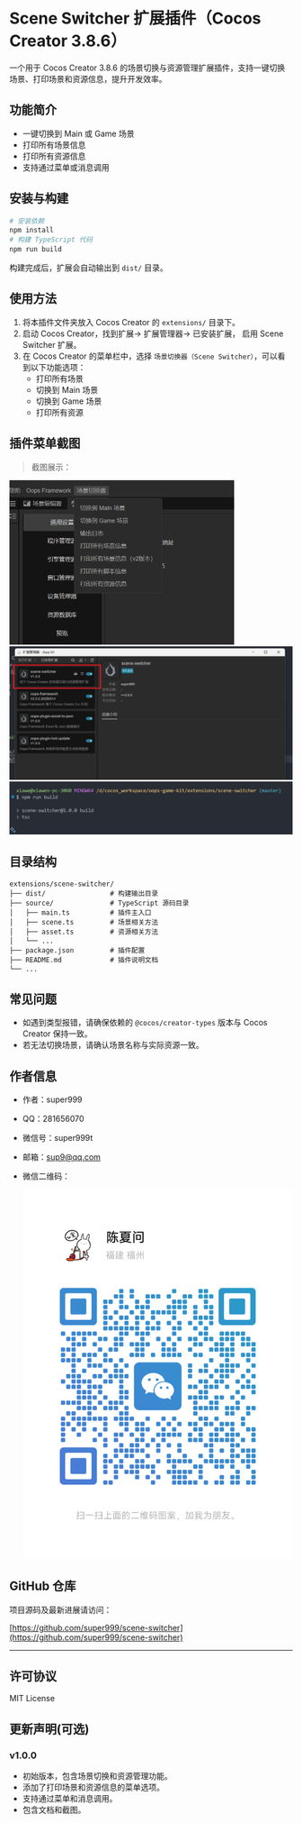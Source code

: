 # Scene Switcher 扩展插件（Cocos Creator 3.8.6）

一个用于 Cocos Creator 3.8.6 的场景切换与资源管理扩展插件，支持一键切换场景、打印场景和资源信息，提升开发效率。

## 功能简介

- 一键切换到 Main 或 Game 场景
- 打印所有场景信息
- 打印所有资源信息
- 支持通过菜单或消息调用

## 安装与构建

```bash
# 安装依赖
npm install
# 构建 TypeScript 代码
npm run build
```

构建完成后，扩展会自动输出到 `dist/` 目录。

## 使用方法

1. 将本插件文件夹放入 Cocos Creator 的 `extensions/` 目录下。
2. 启动 Cocos Creator，找到扩展-> 扩展管理器-> 已安装扩展， 启用 Scene Switcher 扩展。
3. 在 Cocos Creator 的菜单栏中，选择 `场景切换器（Scene Switcher）`，可以看到以下功能选项：
   - 打印所有场景
   - 切换到 Main 场景
   - 切换到 Game 场景
   - 打印所有资源


## 插件菜单截图

> 截图展示：


<img src="./static/images/menu1.png" alt="菜单示例1" width="400" /><br/>
<img src="./static/images/menu2.png" alt="菜单示例2" width="580" /><br/>
<img src="./static/images/npm_run_build.png" alt="构建示例" width="600" /><br/>

## 目录结构

```
extensions/scene-switcher/
├── dist/                # 构建输出目录
├── source/              # TypeScript 源码目录
│   ├── main.ts          # 插件主入口
│   ├── scene.ts         # 场景相关方法
│   ├── asset.ts         # 资源相关方法
│   └── ...
├── package.json         # 插件配置
├── README.md            # 插件说明文档
└── ...
```

## 常见问题

- 如遇到类型报错，请确保依赖的 `@cocos/creator-types` 版本与 Cocos Creator 保持一致。
- 若无法切换场景，请确认场景名称与实际资源一致。


## 作者信息

- 作者：super999
- QQ：281656070
- 微信号：super999t
- 邮箱：sup9@qq.com
- 微信二维码：

  ![微信二维码](./static/images/wechat_qr.png)

## GitHub 仓库

项目源码及最新进展请访问：

[https://github.com/super999/scene-switcher](https://github.com/super999/scene-switcher)

---

## 许可协议

MIT License

## 更新声明(可选)

### v1.0.0
- 初始版本，包含场景切换和资源管理功能。
- 添加了打印场景和资源信息的菜单选项。
- 支持通过菜单和消息调用。
- 包含文档和截图。
